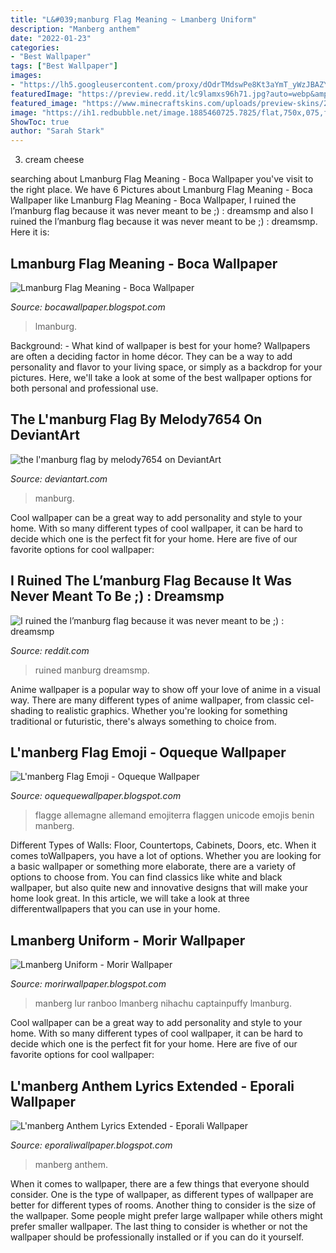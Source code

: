 ```yaml
---
title: "L&#039;manburg Flag Meaning ~ Lmanberg Uniform"
description: "Manberg anthem"
date: "2022-01-23"
categories:
- "Best Wallpaper"
tags: ["Best Wallpaper"]
images:
- "https://lh5.googleusercontent.com/proxy/dOdrTMdswPe8Kt3aYmT_yWzJBAZYrcI-vSHqO9hL0t0kFsbXjr019G9mTNEOFD3hML724zoOPK4NRLxAiTnd4reqz0z1tDF-_R3PnbpbMzadOf7U-NptGvY=w1200-h630-p-k-no-nu"
featuredImage: "https://preview.redd.it/lc9lamxs96h71.jpg?auto=webp&amp;s=b491fb74e2beca2a9df0c5eeee60fc6c2da42285"
featured_image: "https://www.minecraftskins.com/uploads/preview-skins/2021/03/25/lur--l-manberg-uniform--17252788.png?v357"
image: "https://ih1.redbubble.net/image.1885460725.7825/flat,750x,075,f-pad,750x1000,f8f8f8.jpg"
ShowToc: true
author: "Sarah Stark"
---
```



3. cream cheese 

	

		
searching about Lmanburg Flag Meaning - Boca Wallpaper you've visit to the right place. We have 6 Pictures about Lmanburg Flag Meaning - Boca Wallpaper like Lmanburg Flag Meaning - Boca Wallpaper, I ruined the l’manburg flag because it was never meant to be ;) : dreamsmp and also I ruined the l’manburg flag because it was never meant to be ;) : dreamsmp. Here it is:
		
    
## Lmanburg Flag Meaning - Boca Wallpaper

<img loading=lazy src="https://img.bestdealplus.com/ae04/kf/H466989fb4936423ba76626e16890f8abX.jpg" onerror="this.onerror=null;this.src='https://tse4.mm.bing.net/th?id=OIP.iNf4T0mqERE8rikI6wHduAHaHa&amp;pid=15.1';" alt="Lmanburg Flag Meaning - Boca Wallpaper">

_Source: bocawallpaper.blogspot.com_

>lmanburg. 

	

Background: - What kind of wallpaper is best for your home?
Wallpapers are often a deciding factor in home décor. They can be a way to add personality and flavor to your living space, or simply as a backdrop for your pictures. Here, we'll take a look at some of the best wallpaper options for both personal and professional use.

    
## The L&#039;manburg Flag By Melody7654 On DeviantArt

<img loading=lazy src="https://images-wixmp-ed30a86b8c4ca887773594c2.wixmp.com/f/d8a351fa-f6a2-45a9-b142-5638f64113c0/deb7xih-b3c24091-c658-4109-91c9-d9b1bb92405d.jpg?token=eyJ0eXAiOiJKV1QiLCJhbGciOiJIUzI1NiJ9.eyJzdWIiOiJ1cm46YXBwOjdlMGQxODg5ODIyNjQzNzNhNWYwZDQxNWVhMGQyNmUwIiwiaXNzIjoidXJuOmFwcDo3ZTBkMTg4OTgyMjY0MzczYTVmMGQ0MTVlYTBkMjZlMCIsIm9iaiI6W1t7InBhdGgiOiJcL2ZcL2Q4YTM1MWZhLWY2YTItNDVhOS1iMTQyLTU2MzhmNjQxMTNjMFwvZGViN3hpaC1iM2MyNDA5MS1jNjU4LTQxMDktOTFjOS1kOWIxYmI5MjQwNWQuanBnIn1dXSwiYXVkIjpbInVybjpzZXJ2aWNlOmZpbGUuZG93bmxvYWQiXX0.-oc-S-4G2PwlGgHAuU31y9TVEPLWuFDLJkfzOExUNh4" onerror="this.onerror=null;this.src='https://tse3.mm.bing.net/th?id=OIP.GTGqFkYk97-tpKp3ZArZYgHaEK&amp;pid=15.1';" alt="the l&#039;manburg flag by melody7654 on DeviantArt">

_Source: deviantart.com_

>manburg. 

	

Cool wallpaper can be a great way to add personality and style to your home. With so many different types of cool wallpaper, it can be hard to decide which one is the perfect fit for your home. Here are five of our favorite options for cool wallpaper: 

    
## I Ruined The L’manburg Flag Because It Was Never Meant To Be ;) : Dreamsmp

<img loading=lazy src="https://preview.redd.it/lc9lamxs96h71.jpg?auto=webp&amp;s=b491fb74e2beca2a9df0c5eeee60fc6c2da42285" onerror="this.onerror=null;this.src='https://tse3.mm.bing.net/th?id=OIP.Jj-p7XcGlLVsE82GEUuocQHaJ4&amp;pid=15.1';" alt="I ruined the l’manburg flag because it was never meant to be ;) : dreamsmp">

_Source: reddit.com_

>ruined manburg dreamsmp. 

	

Anime wallpaper is a popular way to show off your love of anime in a visual way. There are many different types of anime wallpaper, from classic cel-shading to realistic graphics. Whether you're looking for something traditional or futuristic, there's always something to choice from.

    
## L&#039;manberg Flag Emoji - Oqueque Wallpaper

<img loading=lazy src="https://lh5.googleusercontent.com/proxy/dOdrTMdswPe8Kt3aYmT_yWzJBAZYrcI-vSHqO9hL0t0kFsbXjr019G9mTNEOFD3hML724zoOPK4NRLxAiTnd4reqz0z1tDF-_R3PnbpbMzadOf7U-NptGvY=w1200-h630-p-k-no-nu" onerror="this.onerror=null;this.src='https://tse4.mm.bing.net/th?id=OIP.Lo670H8kQBwM7ozehKJ7OAHaD4&amp;pid=15.1';" alt="L&#039;manberg Flag Emoji - Oqueque Wallpaper">

_Source: oquequewallpaper.blogspot.com_

>flagge allemagne allemand emojiterra flaggen unicode emojis benin manberg. 

	

Different Types of Walls: Floor, Countertops, Cabinets, Doors, etc.
When it comes toWallpapers, you have a lot of options. Whether you are looking for a basic wallpaper or something more elaborate, there are a variety of options to choose from. You can find classics like white and black wallpaper, but also quite new and innovative designs that will make your home look great. In this article, we will take a look at three differentwallpapers that you can use in your home.

    
## Lmanberg Uniform - Morir Wallpaper

<img loading=lazy src="https://www.minecraftskins.com/uploads/preview-skins/2021/03/25/lur--l-manberg-uniform--17252788.png?v357" onerror="this.onerror=null;this.src='https://tse3.mm.bing.net/th?id=OIP.5FmzhJmXzhcFEygG9yGL7wAAAA&amp;pid=15.1';" alt="Lmanberg Uniform - Morir Wallpaper">

_Source: morirwallpaper.blogspot.com_

>manberg lur ranboo lmanberg nihachu captainpuffy lmanburg. 

	

Cool wallpaper can be a great way to add personality and style to your home. With so many different types of cool wallpaper, it can be hard to decide which one is the perfect fit for your home. Here are five of our favorite options for cool wallpaper: 

    
## L&#039;manberg Anthem Lyrics Extended - Eporali Wallpaper

<img loading=lazy src="https://ih1.redbubble.net/image.1885460725.7825/flat,750x,075,f-pad,750x1000,f8f8f8.jpg" onerror="this.onerror=null;this.src='https://tse4.mm.bing.net/th?id=OIP.VyRbIjdwXo1Cil7duNFysQHaJ4&amp;pid=15.1';" alt="L&#039;manberg Anthem Lyrics Extended - Eporali Wallpaper">

_Source: eporaliwallpaper.blogspot.com_

>manberg anthem. 

	

When it comes to wallpaper, there are a few things that everyone should consider. One is the type of wallpaper, as different types of wallpaper are better for different types of rooms. Another thing to consider is the size of the wallpaper. Some people might prefer large wallpaper while others might prefer smaller wallpaper. The last thing to consider is whether or not the wallpaper should be professionally installed or if you can do it yourself.

